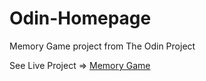# Odin-Homepage
Memory Game project from The Odin Project

See Live Project => [Memory Game](53903252.memory-cards-1lw.pages.dev)
